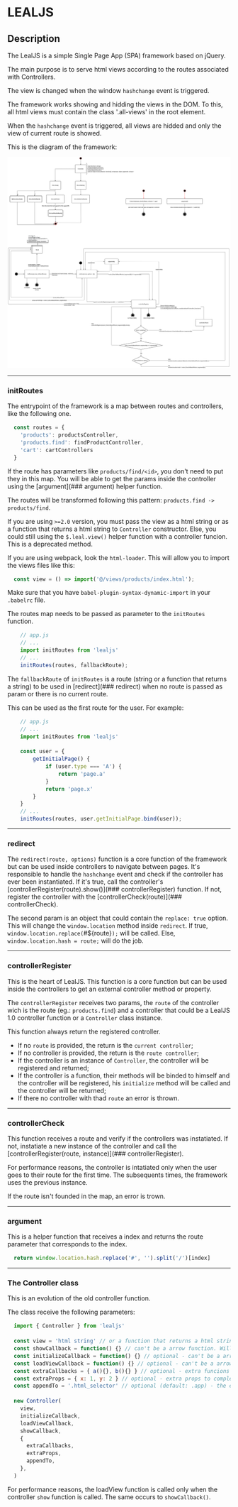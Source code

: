 # LEALJS

## Description
The LealJS is a simple Single Page App (SPA) framework based on jQuery.

The main purpose is to serve html views according to the routes associated with Controllers.

The view is changed when the window `hashchange` event is triggered.

The framework works showing and hidding the views in the DOM. To this, all html views must contain the class '.all-views' in the root element.

When the `hashchange` event is triggered, all views are hidded and only the view of current route is showed.

This is the diagram of the framework:

![LealJS 2.0](./docs/images/leal-2.0.png)

___

### initRoutes
The entrypoint of the framework is a map between routes and controllers, like the following one.

```javascript
  const routes = {
    'products': productsController,
    'products.find': findProductController,
    'cart': cartControllers
  }
```
If the route has parameters like `products/find/<id>`, you don't need to put they in this map. You will be able to get the params inside the controller using the [argument](### argument) helper function.

The routes will be transformed following this pattern: `products.find -> products/find`.

If you are using `>=2.0` version, you must pass the view as a html string or as a function that returns a html string to `Controller` constructor. Else, you could still using the `$.leal.view()` helper function with a controller funcion. This is a deprecated method.

If you are using webpack, look the `html-loader`. This will allow you to import the views files like this:

```javascript
  const view = () => import('@/views/products/index.html');
```
Make sure that you have `babel-plugin-syntax-dynamic-import` in your `.babelrc` file.

The routes map needs to be passed as parameter to the `initRoutes` function.

```javascript
    // app.js
    // ...
    import initRoutes from 'lealjs'
    // ...
    initRoutes(routes, fallbackRoute);
```

The `fallbackRoute` of `initRoutes` is a route (string or a function that returns a string) to be used in [redirect](### redirect) when no route is passed as param or there is no current route.

This can be used as the first route for the user. For example:

```javascript
    // app.js
    // ...
    import initRoutes from 'lealjs'

    const user = {
        getInitialPage() {
            if (user.type === 'A') {
                return 'page.a'
            }
            return 'page.x'
        }
    }
    // ...
    initRoutes(routes, user.getInitialPage.bind(user));
```

___
### redirect

The `redirect(route, options)` function is a core function of the framework but can be used inside controllers to navigate between pages. It's responsible to handle the `hashchange` event and check if the controller has ever been instantiated. If it's true, call the controller's [controllerRegister(route).show()](### controllerRegister) function. If not, register the controller with the [controllerCheck(route)](### controllerCheck).

The second param is an object that could contain the `replace: true` option. This will change the `window.location` method inside `redirect`. If true, `window.location.replace(`#${route}`);` will be called. Else, `window.location.hash = route;` will do the job.

___
### controllerRegister

This is the heart of LealJS. This function is a core function but can be used inside the controllers to get an external controller method or property.

The `controllerRegister` receives two params, the `route` of the controller wich is the route (eg.: `products.find`) and a controller that could be a LealJS 1.0 controller function or a `Controller` class instance.

This function always return the registered controller.

* If no `route` is provided, the return is the `current controller`;
* If no controller is provided, the return is the `route controller`;
* If the controller is an instance of `Controller`, the controller will be registered and returned;
* If the controller is a function, their methods will be binded to himself and the controller will be registered, his `initialize` method will be called and the controller will be returned;
* If there no controller with thad `route` an error is thrown.

___

### controllerCheck

This function receives a route and verify if the controllers was instatiated. If not, instatiate a new instance of the controller and call the [controllerRegister(route, instance)](### controllerRegister).

For performance reasons, the controller is intatiated only when the user goes to their route for the first time. The subsequents times, the framework uses the previous instance.

If the route isn't founded in the map, an error is trown.

___

### argument

This is a helper function that receives a index and returns the route parameter that corresponds to the index.

```javascript
  return window.location.hash.replace('#', '').split('/')[index]
```

___

### The Controller class

This is an evolution of the old controller function.

The class receive the following parameters:

```javascript
  import { Controller } from 'lealjs'

  const view = 'html string' // or a function that returns a html string
  const showCallback = function() {} // can't be a arrow function. Will be called after controller show() function.
  const initializeCallback = function() {} // optional - can't be a arrow function. Will be called after controller instatiation.
  const loadViewCallback = function() {} // optional - can't be a arrow function. Will be called after the controller loadView.
  const extraCallbacks = { a(){}, b(){} } // optional - extra funcions to complement the controller logic. If you pretend to use 'this' from the class inside a extraCallback don't use arrow functions.
  const extraProps = { x: 1, y: 2 } // optional - extra props to complement the controller logic.
  const appendTo = '.html_selector' // optional (default: .app) - the element where the constroller html view will be appended.

  new Controller(
    view,
    initializeCallback,
    loadViewCallback,
    showCallback,
    {
      extraCallbacks,
      extraProps,
      appendTo,
    },
  )
```

For performance reasons, the loadView function is called only when the controller `show` function is called. The same occurs to `showCallback()`.
